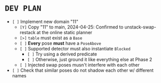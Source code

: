 # `DEV PLAN`
* `[ ]` Implement new domain "11"
    - `[Y]` Copy "11" to main, 2024-04-25: Confirmed to unstack-swap-restack at the online static planner
    - `[>]` `table` must exist as a `Base`
    - `[ ]` **Every** pose **must** have a `PoseAbove`
    - `[ ]` Supported detector must also instantiate `Blocked`
        * `[ ]` Try using a derived predicate
        * `[ ]` Otherwise, just ground it like everything else at Phase 2
    - `[ ]` Injected swap poses musn't interfere with each other
* `[ ]` Check that similar poses do not shadow each other w/ different names